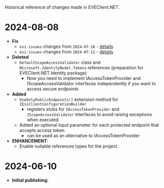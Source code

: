 Historical reference of changes made in EVEClient.NET.

# 2024-08-08
- **Fix**
  - `esi-issues` changes from `2024-07-16` - [details](https://github.com/esi/esi-issues/blob/master/changelog.md#2024-07-16)
  - `esi-issues` changes from `2024-07-11` - [details](https://github.com/esi/esi-issues/blob/master/changelog.md#2024-07-11)
- **Deleted**
  - `DefaultScopeAccessValidator` class and `Microsoft.IdentityModel.Tokens` references (preparation for EVEClient.NET.Identity package)
    * Now you need to implement IAccessTokenProvider and IScopeAccessValidator interfaces independently if you want to access secure endpoints
- **Added**
  - `UseOnlyPublicEndpoints()` extension method for `IEsiClientConfigurationBuilder`
    * registers stubs for `IAccessTokenProvider` and `IScopeAccessValidator` interfaces to avoid raising exceptions when executed
  - Added an optional input parameter for each protected endpoint that accepts access token.
    * can be used as an alternative to IAccessTokenProvider
- **ENHANCEMENT**:
  - Enable nullable references types for the project.

# 2024-06-10
- **Initial publishing**: